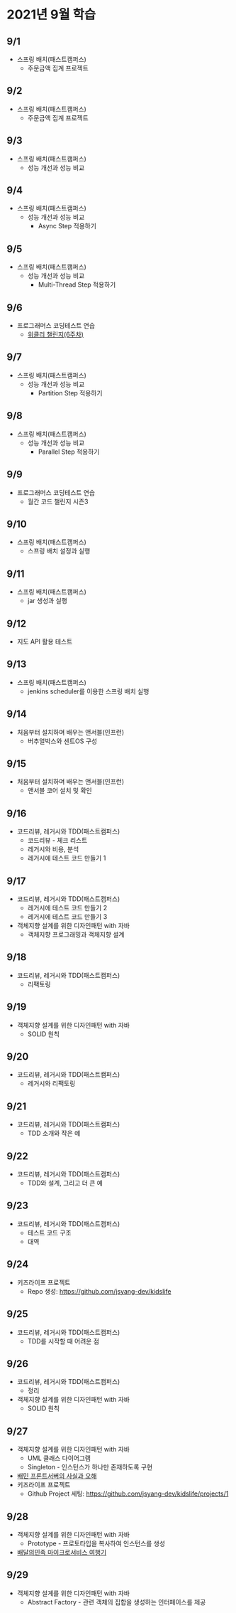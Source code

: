 # 2021년 9월 학습

## 9/1

- 스프링 배치(패스트캠퍼스)
  - 주문금액 집계 프로젝트

## 9/2

- 스프링 배치(패스트캠퍼스)
  - 주문금액 집계 프로젝트

## 9/3

- 스프링 배치(패스트캠퍼스)
  - 성능 개선과 성능 비교

## 9/4

- 스프링 배치(패스트캠퍼스)
  - 성능 개선과 성능 비교
    - Async Step 적용하기

## 9/5

- 스프링 배치(패스트캠퍼스)
  - 성능 개선과 성능 비교
    - Multi-Thread Step 적용하기

## 9/6

- 프로그래머스 코딩테스트 연습
  - [위클리 챌린지(6주차)](https://github.com/jsyang-dev/study-algorithm/tree/master/src/main/java/me/study/algorithm/programmers/challenge/weekly/week6)

## 9/7

- 스프링 배치(패스트캠퍼스)
  - 성능 개선과 성능 비교
    - Partition Step 적용하기

## 9/8

- 스프링 배치(패스트캠퍼스)
  - 성능 개선과 성능 비교
    - Parallel Step 적용하기

## 9/9

- 프로그래머스 코딩테스트 연습
  - 월간 코드 챌린지 시즌3

## 9/10

- 스프링 배치(패스트캠퍼스)
  - 스프링 배치 설정과 실행

## 9/11

- 스프링 배치(패스트캠퍼스)
  - jar 생성과 실행

## 9/12

- 지도 API 활용 테스트

## 9/13

- 스프링 배치(패스트캠퍼스)
  - jenkins scheduler를 이용한 스프링 배치 실행

## 9/14

- 처음부터 설치하며 배우는 앤서블(인프런)
  - 버추얼박스와 센트OS 구성

## 9/15

- 처음부터 설치하며 배우는 앤서블(인프런)
  - 앤서블 코어 설치 및 확인

## 9/16

- 코드리뷰, 레거시와 TDD(패스트캠퍼스)
  - 코드리뷰 - 체크 리스트
  - 레거시와 비용, 분석
  - 레거시에 테스트 코드 만들기 1

## 9/17

- 코드리뷰, 레거시와 TDD(패스트캠퍼스)
  - 레거시에 테스트 코드 만들기 2
  - 레거시에 테스트 코드 만들기 3
- 객체지향 설계를 위한 디자인패턴 with 자바
  - 객체지향 프로그래밍과 객체지향 설계

## 9/18

- 코드리뷰, 레거시와 TDD(패스트캠퍼스)
  - 리팩토링

## 9/19

- 객체지향 설계를 위한 디자인패턴 with 자바
  - SOLID 원칙

## 9/20

- 코드리뷰, 레거시와 TDD(패스트캠퍼스)
  - 레거시와 리팩토링

## 9/21

- 코드리뷰, 레거시와 TDD(패스트캠퍼스)
  - TDD 소개와 작은 예

## 9/22

- 코드리뷰, 레거시와 TDD(패스트캠퍼스)
  - TDD와 설계, 그리고 더 큰 예

## 9/23

- 코드리뷰, 레거시와 TDD(패스트캠퍼스)
  - 테스트 코드 구조
  - 대역

## 9/24

- 키즈라이프 프로젝트
  - Repo 생성: <https://github.com/jsyang-dev/kidslife>

## 9/25

- 코드리뷰, 레거시와 TDD(패스트캠퍼스)
  - TDD를 시작할 때 어려운 점

## 9/26

- 코드리뷰, 레거시와 TDD(패스트캠퍼스)
  - 정리
- 객체지향 설계를 위한 디자인패턴 with 자바
  - SOLID 원칙

## 9/27

- 객체지향 설계를 위한 디자인패턴 with 자바
  - UML 클래스 다이어그램
  - Singleton - 인스턴스가 하나만 존재하도록 구현
- [배민 프론트서버의 사실과 오해](https://www.youtube.com/watch?v=38cmd_fYwQk&list=PLgXGHBqgT2TuFNlBkBRqf57__Z5IKfo8U&index=7)
- 키즈라이프 프로젝트
  - Github Project 세팅: <https://github.com/jsyang-dev/kidslife/projects/1>

## 9/28

- 객체지향 설계를 위한 디자인패턴 with 자바
  - Prototype - 프로토타입을 복사하여 인스턴스를 생성
- [배달의민족 마이크로서비스 여행기](https://www.youtube.com/watch?v=BnS6343GTkY&list=PLgXGHBqgT2TuFNlBkBRqf57__Z5IKfo8U&index=2)

## 9/29

- 객체지향 설계를 위한 디자인패턴 with 자바
  - Abstract Factory - 관련 객체의 집합을 생성하는 인터페이스를 제공
